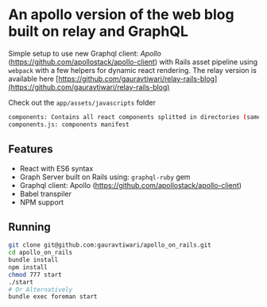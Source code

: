 # An apollo version of the web blog built on relay and GraphQL

Simple setup to use new Graphql client: *Apollo* (https://github.com/apollostack/apollo-client) with Rails asset pipeline using `webpack` with a few helpers for dynamic react rendering. The relay version is available here [https://github.com/gauravtiwari/relay-rails-blog](https://github.com/gauravtiwari/relay-rails-blog)

Check out the `app/assets/javascripts` folder

```bash
components: Contains all react components splitted in directories (same namespace as rails views)
components.js: components manifest
```
## Features
* React with ES6 syntax
* Graph Server built on Rails using: `graphql-ruby` gem
* Graphql client: Apollo (https://github.com/apollostack/apollo-client)
* Babel transpiler
* NPM support

## Running
```bash
git clone git@github.com:gauravtiwari/apollo_on_rails.git
cd apollo_on_rails
bundle install
npm install
chmod 777 start
./start
# Or Alternatively
bundle exec foreman start
```
